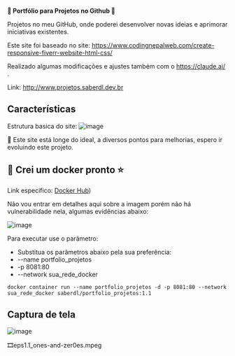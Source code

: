 **🔆 Portfólio para Projetos no Github 🙂**

Projetos no meu GitHub, onde poderei desenvolver novas ideias e aprimorar iniciativas existentes.

Este site foi baseado no site: https://www.codingnepalweb.com/create-responsive-fiverr-website-html-css/

Realizado algumas modificações e ajustes também com o https://claude.ai/ .

Link: http://www.projetos.saberdl.dev.br

## Características

Estrutura basica do site:
![image](https://github.com/diego-luz/portfolio_simples/assets/161847415/d7abb968-ad67-4e72-b8a2-949592f2572c)

🤯 Este site está longe do ideal, a diversos pontos para melhorias, espero ir evoluindo este projeto.
 
## 🐳 Crei um docker pronto ⭐

Link especifico:
[Docker Hub](https://hub.docker.com/r/saberdl/portfolio_projetos))

Não vou entrar em detalhes aqui sobre a imagem porém não há vulnerabilidade nela, algumas evidências abaixo:

![image](https://github.com/user-attachments/assets/887ca8fb-672d-443c-abfc-6481d0e2571c)

Para executar use o parâmetro:

- Substitua os parâmetros abaixo pela sua preferência:
- --name portfolio_projetos
- -p 8081:80
- --network sua_rede_docker

```docker
docker container run --name portfolio_projetos -d -p 8081:80 --network sua_rede_docker saberdl/portfolio_projetos:1.1
```

## Captura de tela

![image](https://github.com/user-attachments/assets/4868a827-1572-4667-9880-9ef24b22a860)


🎞️eps1.1_ones-and-zer0es.mpeg


